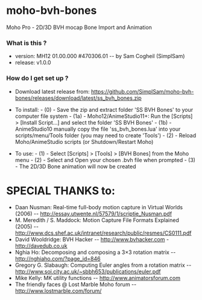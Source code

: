 # moho-bvh-bones
Moho Pro - 2D/3D BVH mocap Bone Import and Animation

### What is this ? ###

*	version: MH12 01.00.000 #470306.01       -- by Sam Cogheil (SimplSam)
*	release: v1.0.0 

### How do I get set up ? ###

*	Download latest release from: https://github.com/SimplSam/moho-bvh-bones/releases/download/latest/ss_bvh_bones.zip

* To install:
	  - (0) - Save the zip and extract folder 'SS BVH Bones' to your computer file system
	  - (1a) - Moho12/AnimeStudio11+: Run the [Scripts] > [Install Script...] and select the folder 'SS BVH Bones'
	  - (1b) - AnimeStudio10 manually copy the file 'ss_bvh_bones.lua' into your scripts/menu/Tools folder (you may need to create 'Tools')
	  - (2) - Reload Moho/AnimeStudio scripts (or Shutdown/Restart Moho)
    
* To use:
	  - (1) - Select [Scripts] > [Tools] > [BVH Bones] from the Moho menu
	  - (2) - Select and Open your chosen .bvh file when prompted
	  - (3) - The 2D/3D Bone animation will now be created
	
            
# SPECIAL THANKS to: #

*	Daan Nusman: Real-time full-body motion capture in Virtual Worlds (2006) -- http://essay.utwente.nl/57579/1/scriptie_Nusman.pdf
*	M. Meredith / S. Maddock: Motion Capture File Formats Explained (2005) -- http://www.dcs.shef.ac.uk/intranet/research/public/resmes/CS0111.pdf
*	David Wooldridge: BVH Hacker -- http://www.bvhacker.com - http://davedub.co.uk
*	Nghia Ho: Decomposing and composing a 3×3 rotation matrix -- http://nghiaho.com/?page_id=846
*	Gregory G. Slabaugh: Computing Euler angles from a rotation matrix -- http://www.soi.city.ac.uk/~sbbh653/publications/euler.pdf
*	Mike Kelly: MK utility functions -- http://www.animatorsforum.com	    
*	The friendly faces @ Lost Marble Moho forum -- http://www.lostmarble.com/forum/
	
